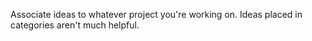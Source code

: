 
Associate ideas to whatever project you're working on. Ideas placed in categories aren't much helpful.